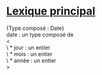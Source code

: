 # <ins>Lexique principal</ins>

{Type composé : Date}  
date : un type composé de  
<  
\ * jour : un entier  
\ * mois : un entier  
\ * année : un entier  
\>  
